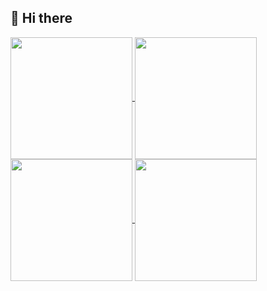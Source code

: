 ## 👋 Hi there 

<!-- dark mode -->

<a href="https://github.com/anuraghazra/github-readme-stats#gh-dark-mode-only">
  <img height=195 align="center" src="https://github-readme-stats.vercel.app/api?username=Ricky042&show_icons=true&theme=dark#gh-dark-mode-only" />
</a>
<a href="https://github.com/anuraghazra/github-readme-stats#gh-dark-mode-only">
  <img height=195 align="center" src="https://github-readme-stats.vercel.app/api/top-langs/?username=Ricky042&layout=compact&theme=dark#gh-dark-mode-only" />
</a>

<!-- light mode -->

<a href="https://github.com/anuraghazra/github-readme-stats#gh-light-mode-only">
  <img height=195 align="center" src="https://github-readme-stats.vercel.app/api?username=Ricky042&show_icons=true&theme=light#gh-light-mode-only" />
</a>
<a href="https://github.com/anuraghazra/github-readme-stats#gh-light-mode-only">
  <img height=195 align="center" src="https://github-readme-stats.vercel.app/api/top-langs/?username=Ricky042&layout=compact&theme=light#gh-light-mode-only" />
</a>
